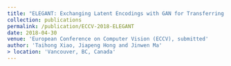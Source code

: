 ```yaml
---
title: "ELEGANT: Exchanging Latent Encodings with GAN for Transferring Multiple Face Attributes"
collection: publications
permalink: /publication/ECCV-2018-ELEGANT
date: 2018-04-30
venue: 'European Conference on Computer Vision (ECCV), submitted'
author: 'Taihong Xiao, Jiapeng Hong and Jinwen Ma'
> location: 'Vancouver, BC, Canada'
---
```



